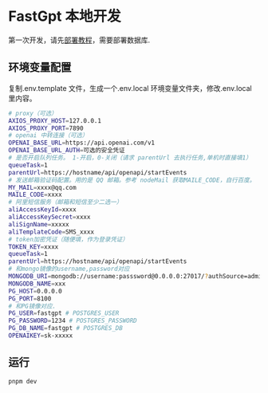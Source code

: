 # FastGpt 本地开发

第一次开发，请先[部署教程](docs/deploy/docker.md)，需要部署数据库.

## 环境变量配置

复制.env.template 文件，生成一个.env.local 环境变量文件夹，修改.env.local 里内容。

```bash
# proxy（可选）
AXIOS_PROXY_HOST=127.0.0.1
AXIOS_PROXY_PORT=7890
# openai 中转连接（可选）
OPENAI_BASE_URL=https://api.openai.com/v1
OPENAI_BASE_URL_AUTH=可选的安全凭证
# 是否开启队列任务。 1-开启，0-关闭（请求 parentUrl 去执行任务,单机时直接填1）
queueTask=1
parentUrl=https://hostname/api/openapi/startEvents
# 发送邮箱验证码配置。用的是 QQ 邮箱。参考 nodeMail 获取MAILE_CODE，自行百度。
MY_MAIL=xxxx@qq.com
MAILE_CODE=xxxx
# 阿里短信服务（邮箱和短信至少二选一）
aliAccessKeyId=xxxx
aliAccessKeySecret=xxxx
aliSignName=xxxxx
aliTemplateCode=SMS_xxxx
# token加密凭证（随便填，作为登录凭证）
TOKEN_KEY=xxxx
queueTask=1
parentUrl=https://hostname/api/openapi/startEvents
# 和mongo镜像的username,password对应
MONGODB_URI=mongodb://username:passsword@0.0.0.0:27017/?authSource=admin
MONGODB_NAME=xxx
PG_HOST=0.0.0.0
PG_PORT=8100
# 和PG镜像对应.
PG_USER=fastgpt # POSTGRES_USER
PG_PASSWORD=1234 # POSTGRES_PASSWORD
PG_DB_NAME=fastgpt # POSTGRES_DB
OPENAIKEY=sk-xxxxx
```

## 运行

```
pnpm dev
```

